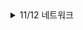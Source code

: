 <details>
<summary>11/12 네트워크</summary>

<div markdown="1">

## 클라우드의 정의

- 기업의 입장에서 클라우드는 사용자에게 제공하는 임대 서비스이다.

### SaaS (Software as a Service)

- 오피스365와 같이 Word와 같은 어플리케이션을 Web을 통해 사용할 수 있도록 제공하는 것도 소프트웨어 + 인프라스트럭처를 임대 서비스로 제공하는 것이다.

## Unicast

- 1:1 통신을 의미한다. 수신자와 송신자가 명확한 통신으로 볼 수 있다.

## Broadcast, Multicast

- 아파트 단지가 1~10동 까지 있다면 아파트 단지 전체에 방송하는 것을 Broadcast, 하나의 동에 방송하는 것을 Multicast로 볼 수 있다.

- 이것을 구분하는 이유는 이후 패킷을 분석할 때 사용할 수 있기 때문이다.

- 실제 클라우드 인프라에 비유하자면 하나의 서브넷에 복수의 인스턴스가 존재하고 해당 서브넷 대역의 모든 장치에 통신을 한다면 이것은 Broadcast이다.

## Network Interface Card

- NIC는 네트워크에 접속하는 데에 가장 기본적인 하드웨어이다.

## LAN card

- 랜카드는 물리적 주소인 MAC 주소를 가진 물리적 장치로 데이터의 입출력과 송수신, 프로토콜의 처리 기능 등을 담당한다.

## OSI 7 계층의 등장 배경

- 표준화를 목적으로 등장했다.

- 과거에는 이기종 장비간 통신이 되지 않았기 때문에 통신을 가능케 하기 위해서 ISO(국제 표준화 기구)에 의해 OSI 7 Layer가 고안되었다.

### 실무에서 가질 수 있는 OSI 7계층의 장점

- 이미 자동화 구축이 완료된 이후에는 문제가 발생했을 때 어떤 문제인지 정의하기가 어렵다. 네트워크를 7개 계층으로 추상화 한다면 문제점이 어느 계층에서 발생했는지 파악하고 문제를 정의하기 쉬워진다.

# OSI 7계층

## 물리 계층

- 
</div>

</details>


